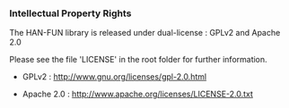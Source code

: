 
### Intellectual Property Rights

The HAN-FUN library is released under dual-license : GPLv2 and Apache 2.0

Please see the file 'LICENSE' in the root folder for further information.

  * GPLv2 : http://www.gnu.org/licenses/gpl-2.0.html

  * Apache 2.0 : http://www.apache.org/licenses/LICENSE-2.0.txt

